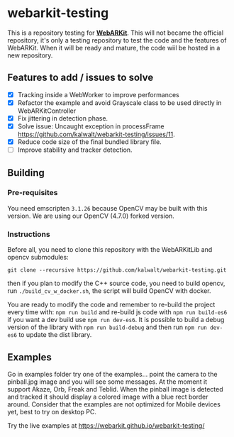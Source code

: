# webarkit-testing

This is a repository testing for [**WebARKit**](https://github.com/webarkit). This will not became the official repository, it's only a testing repository to test the code and the features of WebARKit. When it will be ready and mature, the code wiil be hosted in a new repository.

## Features to add / issues to solve

- [x] Tracking inside a WebWorker to improve performances
- [x] Refactor the example and avoid Grayscale class to be used directly in WebARKitController
- [x] Fix jittering in detection phase.
- [x] Solve issue: Uncaught exception in processFrame https://github.com/kalwalt/webarkit-testing/issues/11.
- [x] Reduce code size of the final bundled library file.
- [ ] Improve stability and tracker detection.

## Building

### Pre-requisites

You need emscripten `3.1.26` because OpenCV may be built with this version. We are using our OpenCV (4.7.0) forked version.

### Instructions

Before all, you need to clone this repository with the WebARKitLib and opencv submodules:

```
git clone --recursive https://github.com/kalwalt/webarkit-testing.git
```

then if you plan to modify the C++ source code, you need to build opencv, run `./build_cv_w_docker.sh`, the script will build OpenCV with docker.

You are ready to modify the code and remember to re-build the project every time with: `npm run build` and  re-build js code with `npm run build-es6` if you want a dev build use  `npm run dev-es6`.
It is possible to build a debug version of the library with `npm run build-debug` and then run `npm run dev-es6` to update the dist library.

## Examples

Go in examples folder try one of the examples... point the camera to the pinball.jpg image and you will see some messages.
At the moment it support Akaze, Orb, Freak and Teblid. When the pinball image is detected and tracked it should display a colored image with a blue rect border around. Consider that the examples are not optimized for Mobile devices yet, best to try on desktop PC.

Try the live examples at https://webarkit.github.io/webarkit-testing/
